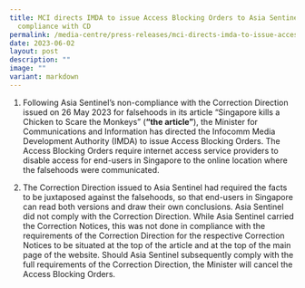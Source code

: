```yaml
---
title: MCI directs IMDA to issue Access Blocking Orders to Asia Sentinel for Non
  compliance with CD
permalink: /media-centre/press-releases/mci-directs-imda-to-issue-access-blocking-orders-to-asia-sentinel/
date: 2023-06-02
layout: post
description: ""
image: ""
variant: markdown
---
```

1. Following Asia Sentinel’s non-compliance with the Correction Direction issued on 26 May 2023 for falsehoods in its article “Singapore kills a Chicken to Scare the Monkeys” (**“the article”**), the Minister for Communications and Information has directed the Infocomm Media Development Authority (IMDA) to issue Access Blocking Orders. The Access Blocking Orders require internet access service providers to disable access for end-users in Singapore to the online location where the falsehoods were communicated.  
  
2. The Correction Direction issued to Asia Sentinel had required the facts to be juxtaposed against the falsehoods, so that end-users in Singapore can read both versions and draw their own conclusions. Asia Sentinel did not comply with the Correction Direction. While Asia Sentinel carried the Correction Notices, this was not done in compliance with the requirements of the Correction Direction for the respective Correction Notices to be situated at the top of the article and at the top of the main page of the website. Should Asia Sentinel subsequently comply with the full requirements of the Correction Direction, the Minister will cancel the Access Blocking Orders.  